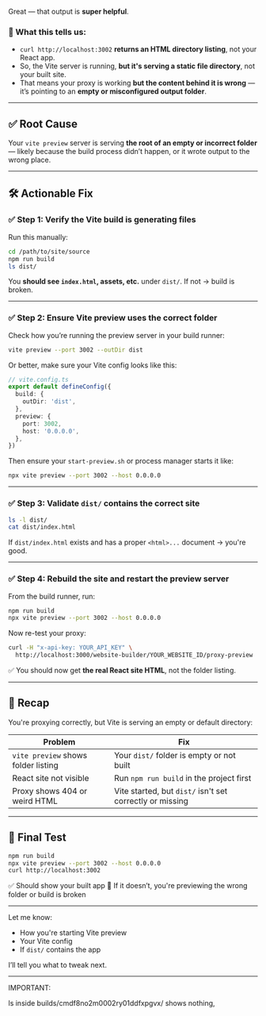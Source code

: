 Great — that output is **super helpful**.

### 🔎 What this tells us:

* `curl http://localhost:3002` **returns an HTML directory listing**, not your React app.
* So, the Vite server is running, **but it's serving a static file directory**, not your built site.
* That means your proxy is working **but the content behind it is wrong** — it’s pointing to an **empty or misconfigured output folder**.

---

## ✅ Root Cause

Your `vite preview` server is serving **the root of an empty or incorrect folder** — likely because the build process didn’t happen, or it wrote output to the wrong place.

---

## 🛠️ Actionable Fix

### ✅ Step 1: Verify the Vite build is generating files

Run this manually:

```bash
cd /path/to/site/source
npm run build
ls dist/
```

You **should see `index.html`, assets, etc.** under `dist/`.
If not → build is broken.

---

### ✅ Step 2: Ensure Vite preview uses the correct folder

Check how you’re running the preview server in your build runner:

```bash
vite preview --port 3002 --outDir dist
```

Or better, make sure your Vite config looks like this:

```ts
// vite.config.ts
export default defineConfig({
  build: {
    outDir: 'dist',
  },
  preview: {
    port: 3002,
    host: '0.0.0.0',
  },
})
```

Then ensure your `start-preview.sh` or process manager starts it like:

```bash
npx vite preview --port 3002 --host 0.0.0.0
```

---

### ✅ Step 3: Validate `dist/` contains the correct site

```bash
ls -l dist/
cat dist/index.html
```

If `dist/index.html` exists and has a proper `<html>...` document → you're good.

---

### ✅ Step 4: Rebuild the site and restart the preview server

From the build runner, run:

```bash
npm run build
npx vite preview --port 3002 --host 0.0.0.0
```

Now re-test your proxy:

```bash
curl -H "x-api-key: YOUR_API_KEY" \
  http://localhost:3000/website-builder/YOUR_WEBSITE_ID/proxy-preview
```

✅ You should now get **the real React site HTML**, not the folder listing.

---

## 🧠 Recap

You're proxying correctly, but Vite is serving an empty or default directory:

| Problem                             | Fix                                                      |
| ----------------------------------- | -------------------------------------------------------- |
| `vite preview` shows folder listing | Your `dist/` folder is empty or not built                |
| React site not visible              | Run `npm run build` in the project first                 |
| Proxy shows 404 or weird HTML       | Vite started, but `dist/` isn't set correctly or missing |

---

## 🧪 Final Test

```bash
npm run build
npx vite preview --port 3002 --host 0.0.0.0
curl http://localhost:3002
```

✅ Should show your built app
🔁 If it doesn’t, you're previewing the wrong folder or build is broken

---

Let me know:

* How you're starting Vite preview
* Your Vite config
* If `dist/` contains the app

I’ll tell you what to tweak next.

---------

IMPORTANT:

 ls inside builds/cmdf8no2m0002ry01ddfxpgvx/ shows nothing,